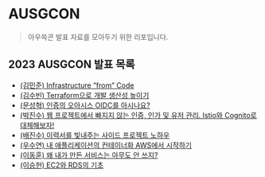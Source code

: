 # AUSGCON

> 아우쓱콘 발표 자료를 모아두기 위한 리포입니다.

## 2023 AUSGCON 발표 목록

- [(김민준) Infrastructure ”from” Code](/2023/(김민준)%20Infrastructure%C2%A0”from”%C2%A0Code)
- [(김수빈) Terraform으로 개발 생산성 높이기](/2023/(김수빈)%20Terraform으로%20개발%20생산성%20높이기)
- [(문성혁) 인증의 오아시스 OIDC를 아시나요?](/2023/(문성혁)%20인증의%20오아시스%20OIDC를%20아시나요%3F)
- [(박진수) 웹 프로젝트에서 빠지지 않는 인증, 인가 및 유저 관리. Istio와 Cognito로 대체해보자!](/2023/(박진수)%20웹%20프로젝트에서%20빠지지%20않는%20인증%2C%20인가%20및%20유저%20관리.%20Istio와%20Cognito로%20대체해보자!)
- [(배진수) 이력서를 빛내주는 사이드 프로젝트 노하우](/2023/(배진수)%20이력서를%20빛내주는%20사이드%20프로젝트%20노하우)
- [(우수연) 내 애플리케이션의 컨테이너화 AWS에서 시작하기](/2023/(우수연)%20내%20애플리케이션의%20컨테이너화%20AWS에서%20시작하기)
- [(이동훈) 왜 내가 만든 서비스는 아무도 안 쓰지?](/2023/(이동훈)%20왜%20내가%20만든%20서비스는%20아무도%20안%20쓰지%3F)
- [(이승헌) EC2와 RDS의 기초](/2023/(이승헌)%20EC2와%20RDS의%20기초)